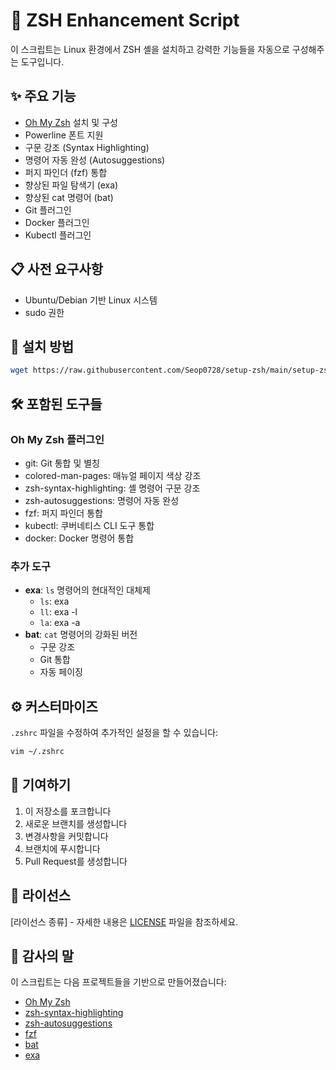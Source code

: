 # 🚀 ZSH Enhancement Script

이 스크립트는 Linux 환경에서 ZSH 셸을 설치하고 강력한 기능들을 자동으로 구성해주는 도구입니다.

## ✨ 주요 기능

- [Oh My Zsh](https://ohmyz.sh/) 설치 및 구성
- Powerline 폰트 지원
- 구문 강조 (Syntax Highlighting)
- 명령어 자동 완성 (Autosuggestions)
- 퍼지 파인더 (fzf) 통합
- 향상된 파일 탐색기 (exa)
- 향상된 cat 명령어 (bat)
- Git 플러그인
- Docker 플러그인
- Kubectl 플러그인

## 📋 사전 요구사항

- Ubuntu/Debian 기반 Linux 시스템
- sudo 권한

## 🚀 설치 방법

```bash
wget https://raw.githubusercontent.com/Seop0728/setup-zsh/main/setup-zsh.sh && chmod +x setup-zsh.sh && ./setup-zsh.sh
```


## 🛠️ 포함된 도구들

### Oh My Zsh 플러그인
- git: Git 통합 및 별칭
- colored-man-pages: 매뉴얼 페이지 색상 강조
- zsh-syntax-highlighting: 셸 명령어 구문 강조
- zsh-autosuggestions: 명령어 자동 완성
- fzf: 퍼지 파인더 통합
- kubectl: 쿠버네티스 CLI 도구 통합
- docker: Docker 명령어 통합

### 추가 도구
- **exa**: `ls` 명령어의 현대적인 대체제
  - `ls`: exa
  - `ll`: exa -l
  - `la`: exa -a
- **bat**: `cat` 명령어의 강화된 버전
  - 구문 강조
  - Git 통합
  - 자동 페이징

## ⚙️ 커스터마이즈

`.zshrc` 파일을 수정하여 추가적인 설정을 할 수 있습니다:
```bash
vim ~/.zshrc
```

## 🤝 기여하기

1. 이 저장소를 포크합니다
2. 새로운 브랜치를 생성합니다
3. 변경사항을 커밋합니다
4. 브랜치에 푸시합니다
5. Pull Request를 생성합니다

## 📝 라이선스

[라이선스 종류] - 자세한 내용은 [LICENSE](LICENSE) 파일을 참조하세요.

## 🙏 감사의 말

이 스크립트는 다음 프로젝트들을 기반으로 만들어졌습니다:
- [Oh My Zsh](https://ohmyz.sh/)
- [zsh-syntax-highlighting](https://github.com/zsh-users/zsh-syntax-highlighting)
- [zsh-autosuggestions](https://github.com/zsh-users/zsh-autosuggestions)
- [fzf](https://github.com/junegunn/fzf)
- [bat](https://github.com/sharkdp/bat)
- [exa](https://the.exa.website/)
